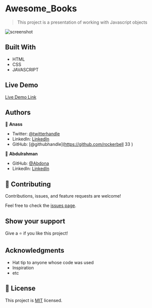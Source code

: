 # Awesome_Books

> This project is a presentation of working with Javascript objects 

![screenshot]()



## Built With

- HTML
- CSS
- JAVASCRIPT

## Live Demo

[Live Demo Link](https://livedemo.com)

## Authors

👤 **Anass**

- Twitter: [@twitterhandle](https://twitter.com/rockerbell)
- LinkedIn: [LinkedIn](https://www.linkedin.com/in/anass-tantane/)
- GitHub: [@githubhandle](https://github.com/rockerbell
33
)

👤 **Abdulrahman**

- GitHub: [@Abdona](https://github.com/Abdona)
- LinkedIn: [LinkedIn](https://www.linkedin.com/in/abdulrahman-nasser-2b7173131/)

## 🤝 Contributing

Contributions, issues, and feature requests are welcome!

Feel free to check the [issues page](issues/).

## Show your support

Give a ⭐️ if you like this project!

## Acknowledgments

- Hat tip to anyone whose code was used
- Inspiration
- etc

## 📝 License

This project is [MIT](lic.url) licensed.

